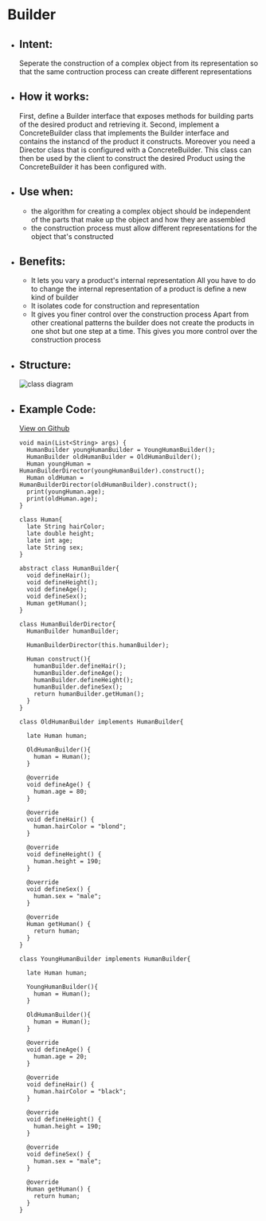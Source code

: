 # Builder

- ## Intent:
  Seperate the construction of a complex object from its representation so that the same contruction process can create different representations

- ## How it works:
  First, define a Builder interface that exposes methods for building parts of the desired product and retrieving it. Second, implement a ConcreteBuilder class that implements the Builder interface and contains the instancd of the product it constructs. Moreover you need a Director class that is configured with a ConcreteBuilder. This class can then be used by the client to construct the desired Product using the ConcreteBuilder it has been configured with.
  

- ## Use when:
  - the algorithm for creating a complex object should be independent of the parts that make up the object and how they are assembled
  - the construction process must allow different representations for the object that's constructed

- ## Benefits:
  - It lets you vary a product's internal representation
    All you have to do to change the internal representation of a product is define a new kind of builder
  - It isolates code for construction and representation
  - It gives you finer control over the construction process
    Apart from other creational patterns the builder does not create the products in one shot but one step at a time. This gives you more control over the construction process

- ## Structure:
  ![class diagram](https://3.bp.blogspot.com/-miqf6q3jYPU/Wj3rSlrhsTI/AAAAAAAABh4/ddnpgn_iZmIvJXxtPAgoidxWvvxkMnbGQCLcBGAs/s640/builder_structure.png)

- ## Example Code:
  [View on Github](https://github.com/TheUltimateOptimist/Design-Patterns/blob/master/Builder/builder_example.dart)

      void main(List<String> args) {
        HumanBuilder youngHumanBuilder = YoungHumanBuilder();
        HumanBuilder oldHumanBuilder = OldHumanBuilder();
        Human youngHuman = HumanBuilderDirector(youngHumanBuilder).construct();
        Human oldHuman = HumanBuilderDirector(oldHumanBuilder).construct();
        print(youngHuman.age);
        print(oldHuman.age);
      }

      class Human{
        late String hairColor;
        late double height;
        late int age;
        late String sex;
      }

      abstract class HumanBuilder{
        void defineHair();
        void defineHeight();
        void defineAge();
        void defineSex();
        Human getHuman();
      }

      class HumanBuilderDirector{
        HumanBuilder humanBuilder;

        HumanBuilderDirector(this.humanBuilder);

        Human construct(){
          humanBuilder.defineHair();
          humanBuilder.defineAge();
          humanBuilder.defineHeight();
          humanBuilder.defineSex();
          return humanBuilder.getHuman();
        }
      }

      class OldHumanBuilder implements HumanBuilder{

        late Human human;

        OldHumanBuilder(){
          human = Human();
        }

        @override
        void defineAge() {
          human.age = 80;
        }

        @override
        void defineHair() {
          human.hairColor = "blond";
        }

        @override
        void defineHeight() {
          human.height = 190;
        }

        @override
        void defineSex() {
          human.sex = "male";
        }

        @override
        Human getHuman() {
          return human;
        }
      }

      class YoungHumanBuilder implements HumanBuilder{

        late Human human;

        YoungHumanBuilder(){
          human = Human();
        }

        OldHumanBuilder(){
          human = Human();
        }

        @override
        void defineAge() {
          human.age = 20;
        }

        @override
        void defineHair() {
          human.hairColor = "black";
        }

        @override
        void defineHeight() {
          human.height = 190;
        }

        @override
        void defineSex() {
          human.sex = "male";
        }

        @override
        Human getHuman() {
          return human;
        }
      }

